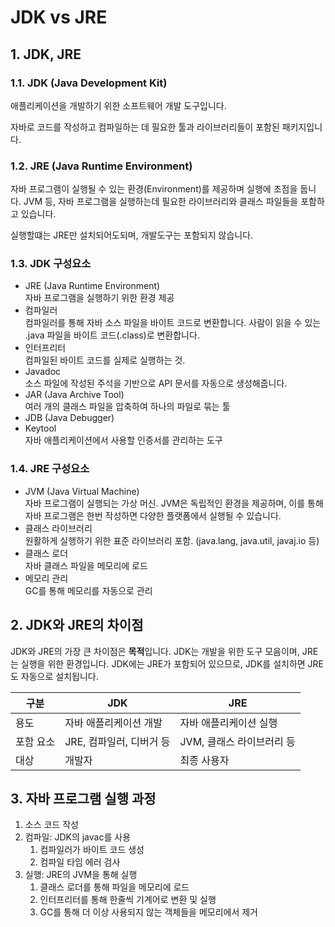 # JDK vs JRE



## 1. JDK, JRE&#x20;

### 1.1. JDK (Java Development Kit)

애플리케이션을 개발하기 위한 소프트웨어 개발 도구입니다.

자바로 코드를 작성하고 컴파일하는 데 필요한 툴과 라이브러리들이 포함된 패키지입니다.



### 1.2. JRE (Java Runtime Environment)

자바 프로그램이 실행될 수 있는 환경(Environment)를 제공하며 실행에 초점을 둡니다. JVM 등, 자바 프로그램을 실행하는데 필요한 라이브러리와 클래스 파일들을 포함하고 있습니다.

실행할떄는 JRE만 설치되어도되며, 개발도구는 포함되지 않습니다.



### 1.3. JDK 구성요소

* JRE (Java Runtime Environment)\
  자바 프로그램을 실행하기 위한 환경 제공
* 컴파일러\
  컴파일러를 통해 자바 소스 파일을 바이트 코드로 변환합니다. 사람이 읽을 수 있는 .java 파일을 바이트 코드(.class)로 변환합니다.
* 인터프리터\
  컴파일된 바이트 코드를 실제로 실행하는 것.
* Javadoc\
  소스 파일에 작성된 주석을 기반으로 API 문서를 자동으로 생성해줍니다.
* JAR (Java Archive Tool)\
  여러 개의 클래스 파일을 압축하여 하나의 파일로 묶는 툴
* JDB (Java Debugger)
* Keytool\
  자바 애플리케이션에서 사용할 인증서를 관리하는 도구



### 1.4. JRE 구성요소

* JVM (Java Virtual Machine)\
  자바 프로그램이 실행되는 가상 머신. JVM은 독립적인 환경을 제공하며, 이를 통해 자바 프로그램은 한번 작성하면 다양한 플랫폼에서 실행될 수 있습니다.
* 클래스 라이브러리\
  원활하게 실행하기 위한 표준 라이브러리 포함. (java.lang, java.util, javaj.io 등)
* 클래스 로더\
  자바 클래스 파일을 메모리에 로드
* 메모리 관리\
  GC를 통해 메모리를 자동으로 관리



## 2. JDK와 JRE의 차이점

JDK와 JRE의 가장 큰 차이점은 **목적**입니다. JDK는 개발을 위한 도구 모음이며, JRE는 실행을 위한 환경입니다. JDK에는 JRE가 포함되어 있으므로, JDK를 설치하면 JRE도 자동으로 설치됩니다.

| 구분    | JDK              | JRE              |
| ----- | ---------------- | ---------------- |
| 용도    | 자바 애플리케이션 개발     | 자바 애플리케이션 실행     |
| 포함 요소 | JRE, 컴파일러, 디버거 등 | JVM, 클래스 라이브러리 등 |
| 대상    | 개발자              | 최종 사용자           |



## 3. 자바 프로그램 실행 과정

1. 소스 코드 작성
2. 컴파일: JDK의 javac를 사용
   1. 컴파일러가 바이트 코드 생성
   2. 컴파일 타임 에러 검사
3. 실행: JRE의 JVM을 통해 실행
   1. 클래스 로더를 통해 파일을 메모리에 로드
   2. 인터프리터를 통해 한줄씩 기계어로 변환 및 실행
   3. GC를 통해 더 이상 사용되지 않는 객체들을 메모리에서 제거

